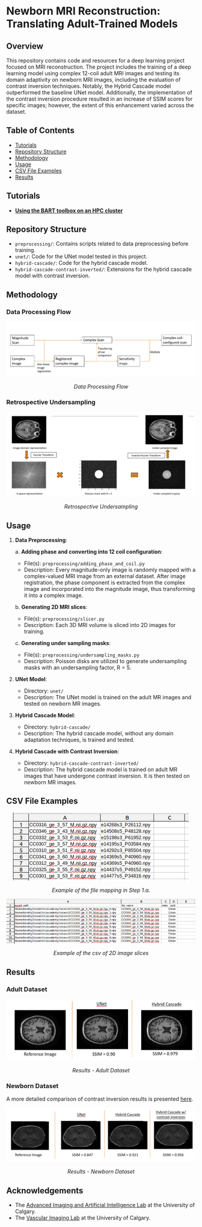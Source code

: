 # Newborn MRI Reconstruction: Translating Adult-Trained Models

## Overview

This repository contains code and resources for a deep learning project focused on MRI reconstruction. The project includes the training of a deep learning model using complex 12-coil adult MRI images and testing its domain adaptivity on newborn MRI images, including the evaluation of contrast inversion techniques. Notably, the Hybrid Cascade model outperformed the baseline UNet model. Additionally, the implementation of the contrast inversion procedure resulted in an increase of SSIM scores for specific images; however, the extent of this enhancement varied across the dataset.

## Table of Contents

- [Tutorials](#tutorials)
- [Repository Structure](#repository-structure)
- [Methodology](#methodology)
- [Usage](#usage)
- [CSV File Examples](#csv-file-examples)
- [Results](#results)

## Tutorials

- [**Using the BART toolbox on an HPC cluster**](BART-in-container.md)

## Repository Structure

- `preprocessing/`: Contains scripts related to data preprocessing before training.
- `unet/`: Code for the UNet model tested in this project.
- `hybrid-cascade/`: Code for the hybrid cascade model.
- `hybrid-cascade-contrast-inverted/`: Extensions for the hybrid cascade model with contrast inversion.

## Methodology

### Data Processing Flow

<p align="center">
  <img src="images/data_preproc.png"/>
</p>
<p align="center"><em>Data Processing Flow</em></p>

### Retrospective Undersampling

<p align="center">
  <img src="images/undersamp.png"/>
</p>
<p align="center"><em>Retrospective Undersampling</em></p>

## Usage

1. **Data Preprocessing**: 

    a. **Adding phase and converting into 12 coil configuration**:
      - File(s): `preprocessing/adding_phase_and_coil.py`
      - Description: Every magnitude-only image is randomly mapped with a complex-valued MRI image from an external dataset. After image registration, the phase component is extracted from the complex image and incorporated into the magnitude image, thus transforming it into a complex image.
   
    b. **Generating 2D MRI slices**:
      - File(s): `preprocessing/slicer.py`
      - Description: Each 3D MRI volume is sliced into 2D images for training.

    c. **Generating under sampling masks**:
      - File(s): `preprocessing/undersampling_masks.py`
      - Description: Poisson disks are utilized to generate undersampling masks with an undersampling factor, R = 5.

2. **UNet Model**:
   - Directory: `unet/`
   - Description: The UNet model is trained on the adult MR images and tested on newborn MR images.

3. **Hybrid Cascade Model**:
   - Directory: `hybrid-cascade/`
   - Description: The hybrid cascade model, without any domain adaptation techniques, is trained and tested.

4. **Hybrid Cascade with Contrast Inversion**:
   - Directory: `hybrid-cascade-contrast-inverted/`
   - Description: The hybrid cascade model is trained on adult MR images that have undergone contrast inversion. It is then tested on newborn MR images.

## CSV File Examples

<p align="center">
  <img src="images/file_mappings_eg.png"/>
</p>
<p align="center"><em>Example of the file mapping in Step 1.a.</em></p>

<p align="center">
  <img src="images/slice_ids_example.png"/>
</p>
<p align="center"><em>Example of the csv of 2D image slices</em></p>

## Results

### Adult Dataset
<p align="center">
  <img src="images/recon-adult.png"/>
</p>
<p align="center"><em>Results - Adult Dataset </em></p>

### Newborn Dataset

A more detailed comparison of contrast inversion results is presented [here](https://uofc-my.sharepoint.com/:b:/g/personal/timothy_george_ucalgary_ca/ESLcAUHYQUJDq9hTAYg_CCkBpnZhCGc8sA3LWaExlFD9-A?e=N3JrY1).

<p align="center">
  <img src="images/recon-newb.png"/>
</p>
<p align="center"><em>Results - Newborn Dataset</em></p>

## Acknowledgements

- The [Advanced Imaging and Artificial Intelligence Lab](https://www.ai2lab.ca/) at the University of Calgary.
- The [Vascular Imaging Lab](https://cumming.ucalgary.ca/labs/vascular-imaging/vascular-imaging) at the University of Calgary.
